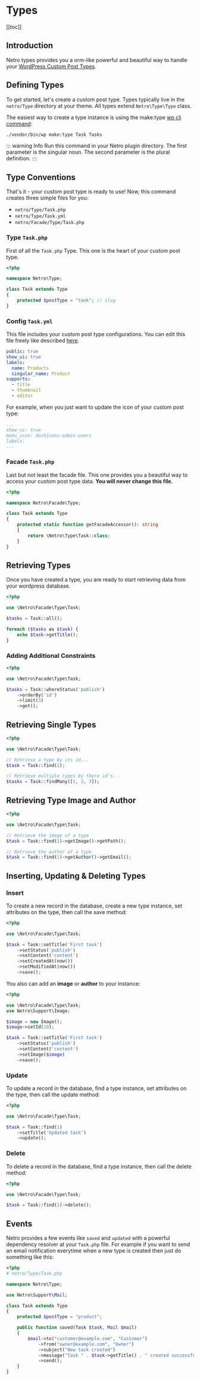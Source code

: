 # Types

[[toc]]

## Introduction

Netro types provides you a orm-like powerful and beautiful way to handle your [WordPress Custom Post Types](https://codex.wordpress.org/Post_Types).

## Defining Types

To get started, let's create a custom post type. Types typically live in the `netro/Type` directory at your theme.
All types extend `Netro\Type\Type` class.

The easiest way to create a type instance is using the make:type [wp cli command](https://wp-cli.org):

```bash
./vendor/bin/wp make:type Task Tasks
```

::: warning Info
Run this command in your Netro plugin directory. The first parameter is the singular noun. The second parameter is the plural definition.
:::

## Type Conventions

That's it - your custom post type is ready to use! Now, this command creates three simple files for you:

*   `netro/Type/Task.php`
*   `netro/Type/Task.yml`
*   `netro/Facade/Type/Task.php`
  
### Type `Task.php`

First of all the `Task.php` Type. This one is the heart of your custom post type.

```php
<?php

namespace Netro\Type;

class Task extends Type
{
    protected $postType = "task"; // slug 
}
```

### Config `Task.yml`

This file includes your custom post type configurations. You can edit this file freely like described [here](https://codex.wordpress.org/Function_Reference/register_post_type).

```yaml
public: true
show_ui: true
labels:
  name: Products
  singular_name: Product
supports:
  - title
  - thumbnail
  - editor
```

For example, when you just want to update the icon of your custom post type:

```yaml
...
show_ui: true
menu_icon: dashicons-admin-users
labels:
...
```

### Facade `Task.php`

Last but not least the facade file. This one provides you a beautiful way to access your custom post type data.
**You will never change this file.**

```php
<?php

namespace Netro\Facade\Type;

class Task extends Type
{
    protected static function getFacadeAccessor(): string
    {
        return \Netro\Type\Task::class;
    }
}
```

## Retrieving Types

Once you have created a type, you are ready to start retrieving data from your wordpress database.

```php
<?php

use \Netro\Facade\Type\Task;

$tasks = Task::all();

foreach ($tasks as $task) {
    echo $task->getTitle();
}
```

### Adding Additional Constraints

```php
<?php

use \Netro\Facade\Type\Task;

$tasks = Task::whereStatus('publish')
    ->orderBy('id')
    ->limit(3)
    ->get();
```

## Retrieving Single Types

```php
<?php

use \Netro\Facade\Type\Task;

// Retrieve a type by its id...
$task = Task::find(1);

// Retrieve multiple types by there id's...
$tasks = Task::findMany([1, 2, 3]);
```

## Retrieving Type Image and Author

```php
<?php

use \Netro\Facade\Type\Task;

// Retrieve the image of a type
$task = Task::find(1)->getImage()->getPath();

// Retrieve the author of a type
$task = Task::find(1)->getAuthor()->getEmail();
```

## Inserting, Updating & Deleting Types

### Insert

To create a new record in the database, create a new type instance, set attributes on the type, then call the save method:

```php
<?php

use \Netro\Facade\Type\Task;

$task = Task::setTitle('First task')
    ->setStatus('publish')
    ->setContent('content')
    ->setCreatedAt(now())
    ->setModifiedAt(now())
    ->save();
```

You also can add an **image** or **author** to your instance:

```php
<?php

use \Netro\Facade\Type\Task;
use Netro\Support\Image;

$image = new Image();
$image->setId(10);

$task = Task::setTitle('First task')
    ->setStatus('publish')
    ->setContent('content')
    ->setImage($image)
    ->save();
```

### Update

To update a record in the database, find a type instance, set attributes on the type, then call the update method:

```php
<?php

use \Netro\Facade\Type\Task;

$task = Task::find(1)
    ->setTitle('Updated task')
    ->update();
```

### Delete

To delete a record in the database, find a type instance, then call the delete method:

```php
<?php

use \Netro\Facade\Type\Task;

$task = Task::find(1)->delete();
```

## Events

Netro provides a few events like `saved` and `updated` with a powerful dependency resolver at your `Task.php` file.
For example if you want to send an email notification everytime when a new type is created then just do something like this:

```php
<?php
# netro/Type/Task.php

namespace Netro\Type;

use Netro\Support\Mail;

class Task extends Type
{
    protected $postType = "product";

    public function saved(Task $task, Mail $mail)
    {
        $mail->to("customer@example.com", "Customer")
            ->from("owner@example.com", "Owner")
            ->subject("New task created")
            ->message("Task " . $task->getTitle() . " created successfully")
            ->send();
    }
}
```